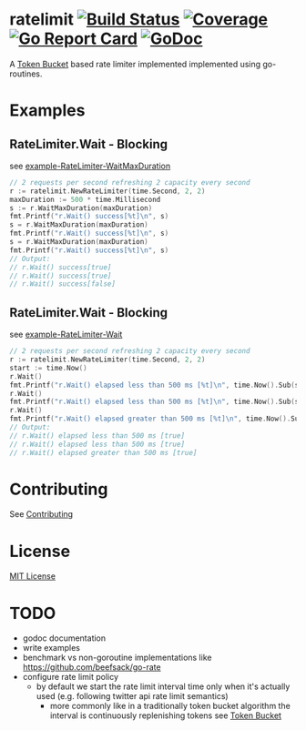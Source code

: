 # ratelimit [![Build Status](https://travis-ci.org/dougnukem/ratelimit.png)](https://travis-ci.org/dougnukem/ratelimit) [![Coverage](https://gocover.io/_badge/github.com/dougnukem/ratelimit)](https://gocover.io/github.com/dougnukem/ratelimit)[![Go Report Card](http://goreportcard.com/badge/dougnukem/ratelimit)](http://goreportcard.com/report/dougnukem/ratelimit) [![GoDoc](https://godoc.org/github.com/dougnukem/ratelimit?status.png)](https://godoc.org/github.com/dougnukem/ratelimit)

A [Token Bucket](https://en.wikipedia.org/wiki/Token_bucket) based rate limiter implemented implemented using go-routines.

# Examples

## RateLimiter.Wait - Blocking

see [example-RateLimiter-WaitMaxDuration](https://godoc.org/github.com/dougnukem/ratelimit#example-RateLimiter-WaitMaxDuration)
```go
// 2 requests per second refreshing 2 capacity every second
r := ratelimit.NewRateLimiter(time.Second, 2, 2)
maxDuration := 500 * time.Millisecond
s := r.WaitMaxDuration(maxDuration)
fmt.Printf("r.Wait() success[%t]\n", s)
s = r.WaitMaxDuration(maxDuration)
fmt.Printf("r.Wait() success[%t]\n", s)
s = r.WaitMaxDuration(maxDuration)
fmt.Printf("r.Wait() success[%t]\n", s)
// Output:
// r.Wait() success[true]
// r.Wait() success[true]
// r.Wait() success[false]

```

## RateLimiter.Wait - Blocking

see [example-RateLimiter-Wait](https://godoc.org/github.com/dougnukem/ratelimit#example-RateLimiter-Wait)
```go
// 2 requests per second refreshing 2 capacity every second
r := ratelimit.NewRateLimiter(time.Second, 2, 2)
start := time.Now()
r.Wait()
fmt.Printf("r.Wait() elapsed less than 500 ms [%t]\n", time.Now().Sub(start) < 500*time.Millisecond)
r.Wait()
fmt.Printf("r.Wait() elapsed less than 500 ms [%t]\n", time.Now().Sub(start) < 500*time.Millisecond)
r.Wait()
fmt.Printf("r.Wait() elapsed greater than 500 ms [%t]\n", time.Now().Sub(start) > 500*time.Millisecond)
// Output:
// r.Wait() elapsed less than 500 ms [true]
// r.Wait() elapsed less than 500 ms [true]
// r.Wait() elapsed greater than 500 ms [true]

```



# Contributing
See [Contributing](Contributing.md)

# License
[MIT License](LICENSE)

# TODO
- godoc documentation
- write examples
- benchmark vs non-goroutine implementations like https://github.com/beefsack/go-rate
- configure rate limit policy
  - by default we start the rate limit interval time only when it's actually used (e.g. following twitter api rate limit semantics)
    - more commonly like in a traditionally token bucket algorithm the interval is continuously replenishing tokens see [Token Bucket](https://en.wikipedia.org/wiki/Token_bucket)
